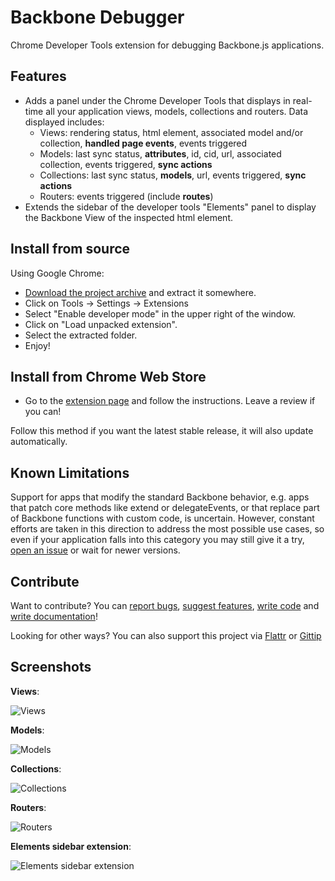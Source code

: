 Backbone Debugger
=================

Chrome Developer Tools extension for debugging Backbone.js applications.

Features
--------
* Adds a panel under the Chrome Developer Tools that displays in real-time all your application views, models, collections and routers. Data displayed includes:
    * Views: rendering status, html element, associated model and/or collection, **handled page events**, events triggered
    * Models: last sync status, **attributes**, id, cid, url, associated collection, events triggered, **sync actions**
    * Collections: last sync status, **models**, url, events triggered, **sync actions**
    * Routers: events triggered (include **routes**)
* Extends the sidebar of the developer tools "Elements" panel to display the Backbone View of the inspected html element.

Install from source
--------
Using Google Chrome:
* [Download the project archive](https://github.com/Maluen/Backbone-Debugger/archive/master.zip) and extract it somewhere.
* Click on Tools -> Settings -> Extensions
* Select "Enable developer mode" in the upper right of the window.
* Click on "Load unpacked extension".
* Select the extracted folder.
* Enjoy!

Install from Chrome Web Store
--------
* Go to the [extension page](https://chrome.google.com/webstore/detail/backbone-debugger/bhljhndlimiafopmmhjlgfpnnchjjbhd) and follow the instructions. Leave a review if you can!    

Follow this method if you want the latest stable release, it will also update automatically.

Known Limitations
--------
Support for apps that modify the standard Backbone behavior, e.g. apps that patch core methods like extend or 
delegateEvents, or that replace part of Backbone functions with custom code, is uncertain.
However, constant efforts are taken in this direction to address the most possible use cases, so even if your application falls into this category you may still give it a try, [open an issue](https://github.com/Maluen/Backbone-Debugger/issues) or wait for newer versions.

Contribute
--------
Want to contribute? You can [report bugs](https://github.com/Maluen/Backbone-Debugger/issues), [suggest features](https://github.com/Maluen/Backbone-Debugger/issues), [write code](https://github.com/Maluen/Backbone-Debugger/pulls) and [write documentation](https://github.com/Maluen/Backbone-Debugger/wiki)!

Looking for other ways? You can also support this project via [Flattr](https://flattr.com/profile/maluen) or [Gittip](https://www.gittip.com/Maluen/)

Screenshots
--------
**Views**:

![Views](http://maluen.github.io/Backbone-Debugger/assets/img/screenshots/views.png "Views")

**Models**:

![Models](http://maluen.github.io/Backbone-Debugger/assets/img/screenshots/models.png "Models")

**Collections**:

![Collections](http://maluen.github.io/Backbone-Debugger/assets/img/screenshots/collections.png "Collections")

**Routers**:

![Routers](http://maluen.github.io/Backbone-Debugger/assets/img/screenshots/routers.png "Routers")

**Elements sidebar extension**:

![Elements sidebar extension](http://maluen.github.io/Backbone-Debugger/assets/img/screenshots/elements%20sidebar.png "Elements sidebar extension")
